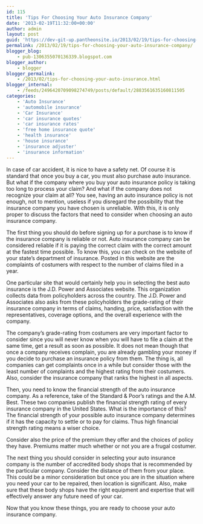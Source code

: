 ```yaml
---
id: 115
title: 'Tips For Choosing Your Auto Insurance Company'
date: '2013-02-19T11:32:00+00:00'
author: admin
layout: post
guid: 'https://dev-git-up.pantheonsite.io/2013/02/19/tips-for-choosing-your-auto-insurance-company/'
permalink: /2013/02/19/tips-for-choosing-your-auto-insurance-company/
blogger_blog:
    - pub-1306355070136339.blogspot.com
blogger_author:
    - blogger
blogger_permalink:
    - /2013/02/tips-for-choosing-your-auto-insurance.html
blogger_internal:
    - /feeds/2496420709098274749/posts/default/2883561635160811505
categories:
    - 'Auto Insurance'
    - 'automobile insurance'
    - 'Car Insurance'
    - 'car insurance quotes'
    - 'car insurance rates'
    - 'free home insurance quote'
    - 'health insurance'
    - 'house insurance'
    - 'insurance adjuster'
    - 'insurance information'
---
```


<div dir="ltr" style="text-align: left;">In case of car accident, it is nice to have a safety net. Of course it is standard that once you buy a car, you must also purchase auto insurance. But what if the company where you buy your auto insurance policy is taking too long to process your claim? And what if the company does not recognize your claim at all? You see, having an auto insurance policy is not enough, not to mention, useless if you disregard the possibility that the insurance company you have chosen is unreliable. With this, it is only proper to discuss the factors that need to consider when choosing an auto insurance company.

The first thing you should do before signing up for a purchase is to know if the insurance company is reliable or not. Auto insurance company can be considered reliable if it is paying the correct claim with the correct amount at the fastest time possible. To know this, you can check on the website of your state’s department of insurance. Posted in this website are the complaints of costumers with respect to the number of claims filed in a year.

One particular site that would certainly help you in selecting the best auto insurance is the J.D. Power and Associates website. This organization collects data from policyholders across the country. The J.D. Power and Associates also asks from these policyholders the grade-rating of their insurance company in terms of claims, handing, price, satisfaction with the representatives, coverage options, and the overall experience with the company.

The company’s grade-rating from costumers are very important factor to consider since you will never know when you will have to file a claim at the same time, get a result as soon as possible. It does not mean though that once a company receives complain, you are already gambling your money if you decide to purchase an insurance policy from them. The thing is, all companies can get complaints once in a while but consider those with the least number of complaints and the highest rating from their costumers. Also, consider the insurance company that ranks the highest in all aspects.

Then, you need to know the financial strength of the auto insurance company. As a reference, take of the Standard &amp; Poor’s ratings and the A.M. Best. These two companies publish the financial strength rating of every insurance company in the United States. What is the importance of this? The financial strength of your possible auto insurance company determines if it has the capacity to settle or to pay for claims. Thus high financial strength rating means a wiser choice.

Consider also the price of the premium they offer and the choices of policy they have. Premiums matter much whether or not you are a frugal costumer.

The next thing you should consider in selecting your auto insurance company is the number of accredited body shops that is recommended by the particular company. Consider the distance of them from your place. This could be a minor consideration but once you are in the situation where you need your car to be repaired, then location is significant. Also, make sure that these body shops have the right equipment and expertise that will effectively answer any future need of your car.

Now that you know these things, you are ready to choose your auto insurance company.

</div>